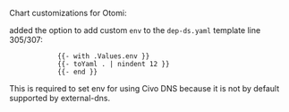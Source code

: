 Chart customizations for Otomi:

added the option to add custom `env` to the `dep-ds.yaml` template line 305/307:
```
            {{- with .Values.env }}
            {{- toYaml . | nindent 12 }}
            {{- end }}
```
This is required to set env for using Civo DNS because it is not by default supported by external-dns.